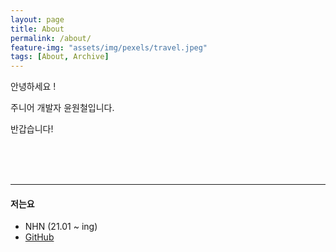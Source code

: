 ```yaml
---
layout: page
title: About
permalink: /about/
feature-img: "assets/img/pexels/travel.jpeg"
tags: [About, Archive]
---
```


안녕하세요 ! 

주니어 개발자 윤원철입니다.

반갑습니다!



<br>
<br>
<br>
<hr/>

#### 저는요

- NHN (21.01 ~ ing)
- [GitHub](https://github.com/yoon1fe)